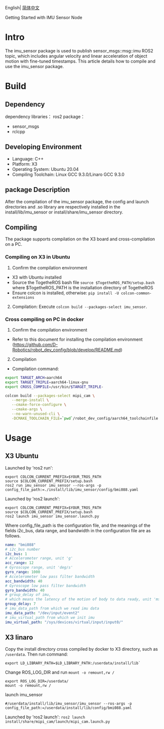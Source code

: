 English| [简体中文](./README_cn.md)

Getting Started with IMU Sensor Node

# Intro
The imu_sensor package is used to publish sensor_msgs::msg::imu ROS2 topic, which includes angular velocity and linear acceleration of object motion with fine-tuned timestamps.
This article details how to compile and use the imu_sensor package.


# Build

## Dependency

dependency libraries：
ros2 package：
- sensor_msgs
- rclcpp

## Developing Environment

- Language: C++
- Platform: X3
- Operating System: Ubuntu 20.04
- Compiling Toolchain: Linux GCC 9.3.0/Linaro GCC 9.3.0

## package Description
After the compilation of the imu_sensor package, the config and launch directories and .so library are respectively installed in the
install/lib/imu_sensor or install/share/imu_sensor directory.

## Compiling
The package supports compilation on the X3 board and cross-compilation on a PC.
### Compiling on X3 in Ubuntu
1. Confirm the compilation environment
- X3 with Ubuntu installed
- Source the TogetheROS bash file `source $TogetheROS_PATH/setup.bash` where $TogetheROS_PATH is the installation directory of TogetheROS
- Ensure colcon is installed, otherwise: `pip install -U colcon-common-extensions`

2. Compilation:
   Execute `colcon build --packages-select imu_sensor`.

### Cross compiling on PC in docker

1. Confirm the compilation environment
- Refer to this document for installing the compilation environment
 (https://github.com/D-Robotics/robot_dev_config/blob/develop/README.md)

2. Compilation

- Compilation command: 

```bash
export TARGET_ARCH=aarch64
export TARGET_TRIPLE=aarch64-linux-gnu
export CROSS_COMPILE=/usr/bin/$TARGET_TRIPLE-

colcon build --packages-select mipi_cam \
   --merge-install \
   --cmake-force-configure \
   --cmake-args \
   --no-warn-unused-cli \
   -DCMAKE_TOOLCHAIN_FILE=`pwd`/robot_dev_config/aarch64_toolchainfile.cmake
```

# Usage
## X3 Ubuntu

Launched by 'ros2 run':

```
export COLCON_CURRENT_PREFIX=$YOUR_TROS_PATH
source $COLCON_CURRENT_PREFIX/setup.bash
ros2 run imu_sensor imu_sensor --ros-args -p config_file_path:=./install/lib/imu_sensor/config/bmi088.yaml
```

Launched by 'ros2 launch':

```
export COLCON_CURRENT_PREFIX=$YOUR_TROS_PATH
source $COLCON_CURRENT_PREFIX/setup.bash
ros2 launch imu_sensor imu_sensor.launch.py
```

Where config_file_path is the configuration file, and the meanings of the fields i2c_bus, data range, and bandwidth in the configuration file are as follows.
```yaml
name: "bmi088"
# i2c_bus number
i2c_bus: 1
# Accelerometer range, unit 'g'
acc_range: 12
# Gyroscope range, unit 'deg/s'
gyro_range: 1000
# Accelerometer low pass filter bandwidth
acc_bandwidth: 40
# Gyroscope low pass filter bandwidth
gyro_bandwidth: 40
# group_delay of imu,
# which means the latency of the motion of body to data ready, unit 'ms'
group_delay: 7
# imu_data_path from which we read imu data
imu_data_path: "/dev/input/event2"
# imu_virtual_path from which we init imu
imu_virtual_path: "/sys/devices/virtual/input/input0/"
```


## X3 linaro
Copy the install directory cross compiled by docker to X3 directory, 
such as `/userdata`. Then run command:
```
export LD_LIBRARY_PATH=$LD_LIBRARY_PATH:/userdata/install/lib`
```

Change ROS_LOG_DIR and run `mount -o remount,rw /`
```
export ROS_LOG_DIR=/userdata/
mount -o remount,rw /
```

launch imu_sensor
```
#/userdata/install/lib/imu_sensor/imu_sensor --ros-args -p config_file_path:=/userdata/install/lib/config/bmi088.yaml
```

Launched by 'ros2 launch':
`ros2 launch install/share/mipi_cam/launch/mipi_cam.launch.py`
